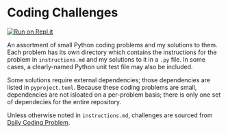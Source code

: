 # Coding Challenges
[![Run on Repl.it](https://repl.it/badge/github/jasonalantolbert/coding-challenges)](https://repl.it/github/jasonalantolbert/coding-challenges)

An assortment of small Python coding problems and my solutions to them. Each problem has its own directory which contains the instructions for the problem in `instructions.md` and my solutions to it in a ``.py`` file. In some cases, a clearly-named Python unit test file may also be included.

Some solutions require external dependencies; those dependencies are listed in ``pyproject.toml``. Because these coding problems are small, dependencies are not isloated on a per-problem basis; there is only one set of dependecies for the entire repository.

Unless otherwise noted in `instructions.md`, challenges are sourced from [Daily Coding Problem](https://dailycodingproblem.com).

